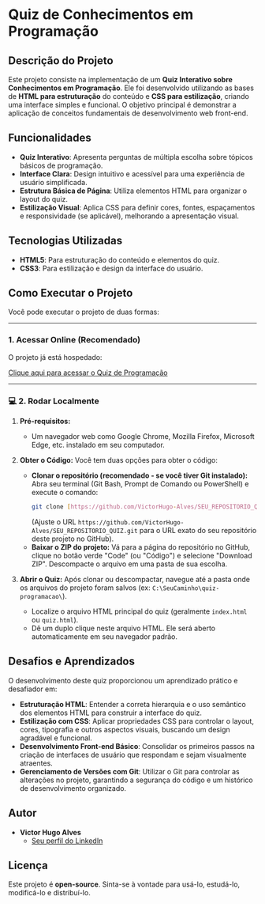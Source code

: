 # Quiz de Conhecimentos em Programação

## Descrição do Projeto

Este projeto consiste na implementação de um **Quiz Interativo sobre Conhecimentos em Programação**. Ele foi desenvolvido utilizando as bases de **HTML para estruturação** do conteúdo e **CSS para estilização**, criando uma interface simples e funcional. O objetivo principal é demonstrar a aplicação de conceitos fundamentais de desenvolvimento web front-end.

## Funcionalidades

* **Quiz Interativo**: Apresenta perguntas de múltipla escolha sobre tópicos básicos de programação.
* **Interface Clara**: Design intuitivo e acessível para uma experiência de usuário simplificada.
* **Estrutura Básica de Página**: Utiliza elementos HTML para organizar o layout do quiz.
* **Estilização Visual**: Aplica CSS para definir cores, fontes, espaçamentos e responsividade (se aplicável), melhorando a apresentação visual.

## Tecnologias Utilizadas

* **HTML5**: Para estruturação do conteúdo e elementos do quiz.
* **CSS3**: Para estilização e design da interface do usuário.

## Como Executar o Projeto

Você pode executar o projeto de duas formas:

---

### 1. Acessar Online (Recomendado)

O projeto já está hospedado:

[Clique aqui para acessar o Quiz de Programação](https://quiz-programacao-basico.netlify.app/)

---

### 💻 2. Rodar Localmente

1.  **Pré-requisitos:**
    * Um navegador web como Google Chrome, Mozilla Firefox, Microsoft Edge, etc. instalado em seu computador.

2.  **Obter o Código:**
    Você tem duas opções para obter o código:
    * **Clonar o repositório (recomendado - se você tiver Git instalado):**
        Abra seu terminal (Git Bash, Prompt de Comando ou PowerShell) e execute o comando:
        ```bash
        git clone [https://github.com/VictorHugo-Alves/SEU_REPOSITORIO_QUIZ.git](https://github.com/VictorHugo-Alves/SEU_REPOSITORIO_QUIZ.git)
        ```
        (Ajuste o URL `https://github.com/VictorHugo-Alves/SEU_REPOSITORIO_QUIZ.git` para o URL exato do seu repositório deste projeto no GitHub).
    * **Baixar o ZIP do projeto:**
        Vá para a página do repositório no GitHub, clique no botão verde "Code" (ou "Código") e selecione "Download ZIP". Descompacte o arquivo em uma pasta de sua escolha.

3.  **Abrir o Quiz:**
    Após clonar ou descompactar, navegue até a pasta onde os arquivos do projeto foram salvos (ex: `C:\SeuCaminho\quiz-programacao\`).
    * Localize o arquivo HTML principal do quiz (geralmente `index.html` ou `quiz.html`).
    * Dê um duplo clique neste arquivo HTML. Ele será aberto automaticamente em seu navegador padrão.


## Desafios e Aprendizados

O desenvolvimento deste quiz proporcionou um aprendizado prático e desafiador em:

* **Estruturação HTML**: Entender a correta hierarquia e o uso semântico dos elementos HTML para construir a interface do quiz.
* **Estilização com CSS**: Aplicar propriedades CSS para controlar o layout, cores, tipografia e outros aspectos visuais, buscando um design agradável e funcional.
* **Desenvolvimento Front-end Básico**: Consolidar os primeiros passos na criação de interfaces de usuário que respondam e sejam visualmente atraentes.
* **Gerenciamento de Versões com Git**: Utilizar o Git para controlar as alterações no projeto, garantindo a segurança do código e um histórico de desenvolvimento organizado.

## Autor

* **Victor Hugo Alves**
    * [Seu perfil do LinkedIn](https://www.linkedin.com/in/victorhugo-data/)

## Licença

Este projeto é **open-source**. Sinta-se à vontade para usá-lo, estudá-lo, modificá-lo e distribuí-lo.
